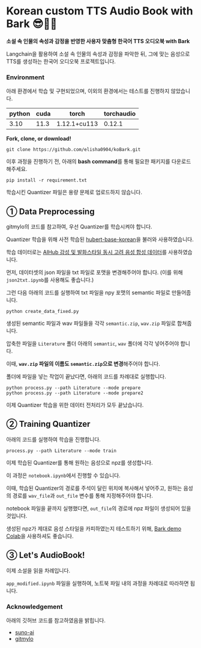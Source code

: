 # Korean custom TTS Audio Book with Bark 😎📗🎤
**소설 속 인물의 속성과 감정을 반영한 사용자 맞춤형 한국어 TTS 오디오북 with Bark**

Langchain을 활용하여 소설 속 인물의 속성과 감정을 파악한 뒤, 그에 맞는 음성으로 TTS를 생성하는 한국어 오디오북 프로젝트입니다.

### Environment

아래 환경에서 학습 및 구현되었으며, 이외의 환경에서는 테스트를 진행하지 않았습니다.

| python   | cuda | torch        | torchaudio |
| -------- | ---- | ------------ | ---------- |
| 3.10     | 11.3 | 1.12.1+cu113 | 0.12.1     |

**Fork, clone, or download!**
```
git clone https://github.com/elisha0904/koBark.git
```

이후 과정을 진행하기 전, 아래의 **bash command**를 통해 필요한 패키지를 다운로드 해주세요.
```
pip install -r requirement.txt
```

학습시킨 Quantizer 파일은 용량 문제로 업로드하지 않습니다.

## ① Data Preprocessing 

gitmylo의 코드를 참고하여, 우선 Quantizer를 학습시켜야 합니다.

Quantizer 학습을 위해 사전 학습된 [hubert-base-korean](https://huggingface.co/team-lucid/hubert-base-korean)을 불러와 사용하였습니다.

학습 데이터로는 [AIHub 감성 및 발화스타일 동시 고려 음성 합성 데이터](https://www.aihub.or.kr/aihubdata/data/view.do?currMenu=&topMenu=&aihubDataSe=realm&dataSetSn=71349)를 사용하였습니다.

먼저, 데이터셋의 json 파일을 txt 파일로 포맷을 변경해주어야 합니다. (이를 위해 `json2txt.ipynb`를 사용해도 좋습니다.)

그런 다음 아래의 코드를 실행하여 txt 파일을 npy 포맷의 semantic 파일로 만들어줍니다.
```
python create_data_fixed.py
```

생성된 semantic 파일과 wav 파일들을 각각 `semantic.zip`, `wav.zip` 파일로 합쳐줍니다.

압축한 파일을 `Literature` 폴더 아래의 `semantic`, `wav` 폴더에 각각 넣어주어야 합니다.

이때, **`wav.zip` 파일의 이름도 `semantic.zip`으로 변경**해주어야 합니다.

폴더에 파일을 넣는 작업이 끝났다면, 아래의 코드를 차례대로 실행합니다.

```
python process.py --path Literature --mode prepare
python process.py --path Literature --mode prepare2
```

이제 Quantizer 학습을 위한 데이터 전처리가 모두 끝났습니다.

## ② Training Quantizer

아래의 코드를 실행하여 학습을 진행합니다.

```
process.py --path Literature --mode train
```

이제 학습된 Quantizer를 통해 원하는 음성으로 npz를 생성합니다.

이 과정은 `notebook.ipynb`에서 진행할 수 있습니다.

이때, 학습된 Quantizer의 경로를 주석이 달린 위치에 복사해서 넣어주고, 원하는 음성의 경로를 `wav_file`과 `out_file` 변수를 통해 지정해주어야 합니다.

notebook 파일을 끝까지 실행했다면, `out_file`의 경로에 npz 파일이 생성되어 있을 것입니다.

생성된 npz가 제대로 음성 스타일을 카피하였는지 테스트하기 위해, [Bark demo Colab](https://colab.research.google.com/drive/1eJfA2XUa-mXwdMy7DoYKVYHI1iTd9Vkt?usp=sharing)을 사용하셔도 좋습니다.

## ③ Let's AudioBook!

이제 소설을 읽을 차례입니다.

`app_modified.ipynb` 파일을 실행하여, 노트북 파일 내의 과정을 차례대로 따라하면 됩니다.

### Acknowledgement

아래의 깃허브 코드를 참고하였음을 밝힙니다.

- [suno-ai](https://github.com/suno-ai/bark)
- [gitmylo](https://github.com/gitmylo/bark-voice-cloning-HuBERT-quantizer)
